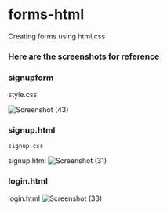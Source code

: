 # forms-html
Creating forms using html,css
### Here are the screenshots for reference
### signupform
 style.css

![Screenshot (43)](https://user-images.githubusercontent.com/114508249/206686903-3f94349e-48ac-4c5b-9f9b-3f54c4020391.png)
### signup.html
    signup.css
signup.html
![Screenshot (31)](https://user-images.githubusercontent.com/114508249/206491664-55c5a656-bf57-44ed-a09d-2ca5d6079d13.png)

  
### login.html 
login.html
![Screenshot (33)](https://user-images.githubusercontent.com/114508249/206493262-8368b7b4-e5ad-4b5b-9b30-8468deeb8cfe.jpeg)
